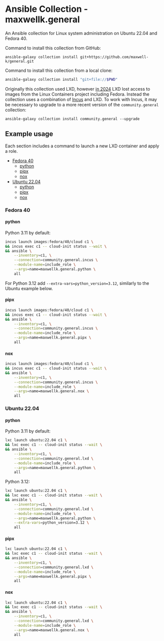 # Ansible Collection - maxwellk.general

An Ansible collection for Linux system administration on Ubuntu 22.04 and
Fedora 40.

Command to install this collection from GitHub:

    ansible-galaxy collection install git+https://github.com/maxwell-k/general.git

Command to install this collection from a local clone:

<!--
trash ~/.ansible/collections
-->

<!-- embedme .README.md-files/install-pwd.sh -->

```sh
ansible-galaxy collection install "git+file://$PWD"
```

Originally this collection used LXD, however [in 2024] LXD lost access to images
from the Linux Containers project including Fedora. Instead the collection uses
a combination of [Incus] and LXD. To work with Incus, it may be necessary to
upgrade to a more recent version of the `community.general` collection:

    ansible-galaxy collection install community.general --upgrade

[in 2024]:
  https://discuss.linuxcontainers.org/t/important-notice-for-lxd-users-image-server/18479
[Incus]: https://github.com/lxc/incus

## Example usage

Each section includes a command to launch a new LXD container and apply a role.

<!-- toc -->

- [Fedora 40](#fedora-40)
  - [python](#python)
  - [pipx](#pipx)
  - [nox](#nox)
- [Ubuntu 22.04](#ubuntu-2204)
  - [python](#python-1)
  - [pipx](#pipx-1)
  - [nox](#nox-1)

<!-- tocstop -->

### Fedora 40

#### python

Python 3.11 by default:

<!-- embedme .README.md-files/fedora-python311.sh -->

```sh
incus launch images:fedora/40/cloud c1 \
&& incus exec c1 -- cloud-init status --wait \
&& ansible \
    --inventory=c1, \
    --connection=community.general.incus \
    --module-name=include_role \
    --args=name=maxwellk.general.python \
    all
```

For Python 3.12 add `--extra-vars=python_version=3.12`, similarly to the Ubuntu
example below.

#### pipx

<!-- embedme .README.md-files/fedora-pipx.sh -->

```sh
incus launch images:fedora/40/cloud c1 \
&& incus exec c1 -- cloud-init status --wait \
&& ansible \
    --inventory=c1, \
    --connection=community.general.incus \
    --module-name=include_role \
    --args=name=maxwellk.general.pipx \
    all
```

#### nox

<!-- embedme .README.md-files/fedora-nox.sh -->

```sh
incus launch images:fedora/40/cloud c1 \
&& incus exec c1 -- cloud-init status --wait \
&& ansible \
    --inventory=c1, \
    --connection=community.general.incus \
    --module-name=include_role \
    --args=name=maxwellk.general.nox \
    all
```

### Ubuntu 22.04

#### python

Python 3.11 by default:

<!-- embedme .README.md-files/ubuntu-python311.sh -->

```sh
lxc launch ubuntu:22.04 c1 \
&& lxc exec c1 -- cloud-init status --wait \
&& ansible \
    --inventory=c1, \
    --connection=community.general.lxd \
    --module-name=include_role \
    --args=name=maxwellk.general.python \
    all
```

Python 3.12:

<!-- embedme .README.md-files/ubuntu-python312.sh -->

```sh
lxc launch ubuntu:22.04 c1 \
&& lxc exec c1 -- cloud-init status --wait \
&& ansible \
    --inventory=c1, \
    --connection=community.general.lxd \
    --module-name=include_role \
    --args=name=maxwellk.general.python \
    --extra-vars=python_version=3.12 \
    all
```

#### pipx

<!-- embedme .README.md-files/ubuntu-pipx.sh -->

```sh
lxc launch ubuntu:22.04 c1 \
&& lxc exec c1 -- cloud-init status --wait \
&& ansible \
    --inventory=c1, \
    --connection=community.general.lxd \
    --module-name=include_role \
    --args=name=maxwellk.general.pipx \
    all
```

#### nox

<!-- embedme .README.md-files/ubuntu-nox.sh -->

```sh
lxc launch ubuntu:22.04 c1 \
&& lxc exec c1 -- cloud-init status --wait \
&& ansible \
    --inventory=c1, \
    --connection=community.general.lxd \
    --module-name=include_role \
    --args=name=maxwellk.general.nox \
    all
```

<!-- Clean up:

lxc delete --force c1 \
&& ssh-keygen -R c1.lxd

-->

<!--
README.md
Copyright 2023 Keith Maxwell
SPDX-License-Identifier: CC0-1.0
-->

<!-- vim: set filetype=markdown.htmlCommentNoSpell.markdown-toc.embedme  : -->
